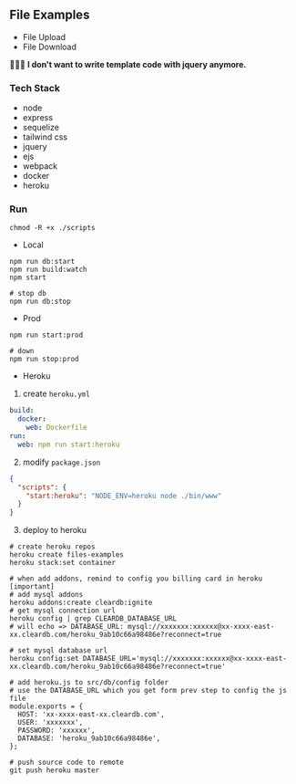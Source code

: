 ## File Examples

- File Upload
- File Download

🤮🤮🤮 **I don't want to write template code with jquery anymore.**

### Tech Stack
- node
- express
- sequelize
- tailwind css
- jquery
- ejs
- webpack
- docker
- heroku

### Run

```shell
chmod -R +x ./scripts
```

- Local
```shell
npm run db:start
npm run build:watch
npm start

# stop db
npm run db:stop
```

- Prod
```shell
npm run start:prod

# down
npm run stop:prod
```

- Heroku

1. create `heroku.yml`

```yaml
build:
  docker:
    web: Dockerfile
run:
  web: npm run start:heroku
```

2. modify `package.json`

```json
{
  "scripts": {
    "start:heroku": "NODE_ENV=heroku node ./bin/www"
  }
}
```

3. deploy to heroku

```shell
# create heroku repos
heroku create files-examples
heroku stack:set container 

# when add addons, remind to config you billing card in heroku [important]
# add mysql addons
heroku addons:create cleardb:ignite 
# get mysql connection url
heroku config | grep CLEARDB_DATABASE_URL
# will echo => DATABASE_URL: mysql://xxxxxxx:xxxxxx@xx-xxxx-east-xx.cleardb.com/heroku_9ab10c66a98486e?reconnect=true

# set mysql database url
heroku config:set DATABASE_URL='mysql://xxxxxxx:xxxxxx@xx-xxxx-east-xx.cleardb.com/heroku_9ab10c66a98486e?reconnect=true'

# add heroku.js to src/db/config folder
# use the DATABASE_URL which you get form prev step to config the js file
module.exports = {
  HOST: 'xx-xxxx-east-xx.cleardb.com',
  USER: 'xxxxxxx',
  PASSWORD: 'xxxxxx',
  DATABASE: 'heroku_9ab10c66a98486e',
};

# push source code to remote
git push heroku master
```